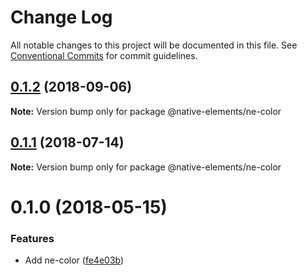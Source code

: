 # Change Log

All notable changes to this project will be documented in this file.
See [Conventional Commits](https://conventionalcommits.org) for commit guidelines.

<a name="0.1.2"></a>
## [0.1.2](https://github.com/equinusocio/native-elements/tree/master/elements/ne-color/compare/@native-elements/ne-color@0.1.0...@native-elements/ne-color@0.1.2) (2018-09-06)

**Note:** Version bump only for package @native-elements/ne-color





<a name="0.1.1"></a>
## [0.1.1](https://github.com/equinusocio/native-elements/tree/master/elements/ne-color/compare/@native-elements/ne-color@0.1.0...@native-elements/ne-color@0.1.1) (2018-07-14)




**Note:** Version bump only for package @native-elements/ne-color

<a name="0.1.0"></a>
# 0.1.0 (2018-05-15)


### Features

* Add ne-color ([fe4e03b](https://github.com/equinusocio/native-elements/tree/master/elements/ne-color/commit/fe4e03b))
